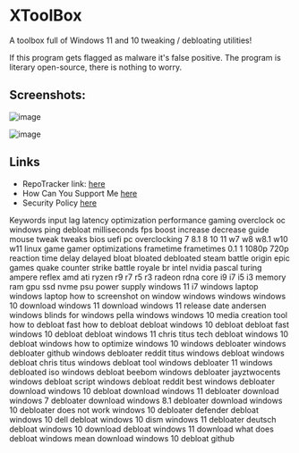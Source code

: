 # XToolBox
A toolbox full of Windows 11 and 10 tweaking / debloating utilities!

If this program gets flagged as malware it's false positive. The program is literary open-source, there is nothing to worry.

## Screenshots:
![image](https://user-images.githubusercontent.com/98595166/198900432-1d295bb8-06d6-4721-a209-b0991badaad8.png)

![image](https://user-images.githubusercontent.com/98595166/198900458-91d5eb40-a2ef-4ddb-8a59-ae96feccd26a.png)

## Links

- RepoTracker link: [here](https://repo-tracker.com/r/gh/xemulat/XToolBox)
- How Can You Support Me [here](https://rentry.org/HowToSupportXem)
- Security Policy [here](https://github.com/xemulat/XToolBox/blob/main/SECURITY.md)


Keywords
input lag latency optimization performance gaming overclock oc windows ping debloat milliseconds fps boost increase decrease guide mouse tweak tweaks bios uefi pc overclocking 7 8.1 8 10 11 w7 w8 w8.1 w10 w11 linux game gamer optimizations frametime frametimes 0.1 1 1080p 720p reaction time delay delayed bloat bloated debloated steam battle origin epic games quake counter strike battle royale br intel nvidia pascal turing ampere reflex amd ati ryzen r9 r7 r5 r3 radeon rdna core i9 i7 i5 i3 memory ram gpu ssd nvme psu power supply windows 11 i7 windows laptop windows laptop how to screenshot on window windows windows windows 10 download windows 11 download windows 11 release date andersen windows blinds for windows pella windows windows 10 media creation tool how to debloat fast how to debloat debloat windows 10 debloat debloat fast windows 10 debloat debloat windows 11 chris titus tech debloat windows 10 debloat windows how to optimize windows 10 windows debloater windows debloater github windows debloater reddit titus windows debloat windows debloat chris titus windows debloat tool windows debloater 11 windows debloated iso windows debloat beebom windows debloater jayztwocents windows debloat script windows debloat reddit best windows debloater download windows 10 debloat download windows 11 debloater download windows 7 debloater download windows 8.1 debloater download windows 10 debloater does not work windows 10 debloater defender debloat windows 10 dell debloat windows 10 dism windows 11 debloater deutsch debloat windows 10 download debloat windows 11 download what does debloat windows mean download windows 10 debloat github
